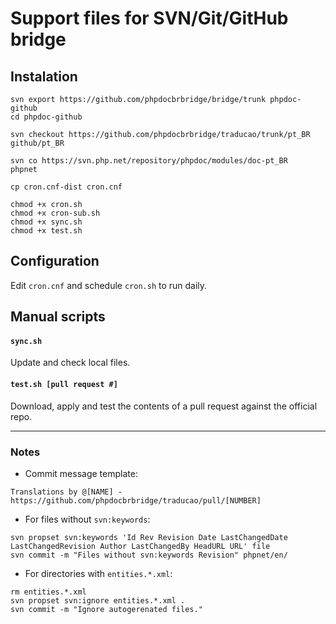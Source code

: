 # Support files for SVN/Git/GitHub bridge

## Instalation

```
svn export https://github.com/phpdocbrbridge/bridge/trunk phpdoc-github
cd phpdoc-github

svn checkout https://github.com/phpdocbrbridge/traducao/trunk/pt_BR github/pt_BR

svn co https://svn.php.net/repository/phpdoc/modules/doc-pt_BR      phpnet

cp cron.cnf-dist cron.cnf

chmod +x cron.sh 
chmod +x cron-sub.sh
chmod +x sync.sh
chmod +x test.sh
```

## Configuration

Edit `cron.cnf` and schedule `cron.sh` to run daily.

## Manual scripts

#### `sync.sh`

Update and check local files.

#### `test.sh [pull request #]`

Download, apply and test the contents of a pull request against the official repo.

---


### Notes

* Commit message template:
```
Translations by @[NAME] - https://github.com/phpdocbrbridge/traducao/pull/[NUMBER]
```

* For files without `svn:keywords`:
```
svn propset svn:keywords 'Id Rev Revision Date LastChangedDate LastChangedRevision Author LastChangedBy HeadURL URL' file
svn commit -m "Files without svn:keywords Revision" phpnet/en/
```

* For directories with `entities.*.xml`:
```
rm entities.*.xml
svn propset svn:ignore entities.*.xml .
svn commit -m "Ignore autogerenated files."
```

